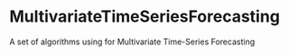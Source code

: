 # MultivariateTimeSeriesForecasting
A set of algorithms using for Multivariate Time-Series Forecasting
